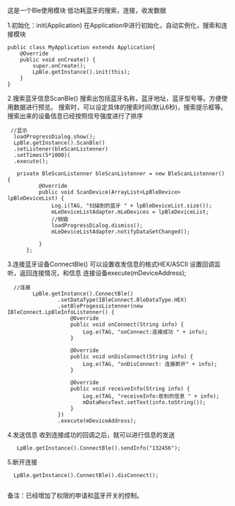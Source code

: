 这是一个Ble使用模块
低功耗蓝牙的搜索，连接，收发数据

1.初始化：init(Application)
在Application中进行初始化，自动实例化，搜索和连接模块
```
public class MyApplication extends Application{
    @Override
    public void onCreate() {
        super.onCreate();
        LpBle.getInstance().init(this);
    }
}
```

2.搜索蓝牙信息ScanBle()
搜索出包括蓝牙名称，蓝牙地址，蓝牙型号等。方便使用数据进行预览。
搜索时，可以设定具体的搜索时间(默认6秒)，搜索提示框等。
搜索出来的设备信息已经按照信号强度进行了排序
```
 //显示
  loadProgressDialog.show();
  LpBle.getInstance().ScanBle()
  .setListener(bleScanListenner)
  .setTimes(5*1000)(
  .execute();
  
   private BleScanListenner bleScanListenner = new BleScanListenner() {
          @Override
          public void ScanDevice(ArrayList<LpBleDevice> lpBleDeviceList) {
              Log.i(TAG, "扫描到的蓝牙 " + lpBleDeviceList.size());
              mLeDeviceListAdapter.mLeDevices = lpBleDeviceList;
              //销毁
              loadProgressDialog.dismiss();
              mLeDeviceListAdapter.notifyDataSetChanged();
  
          }
      };
```
3.连接蓝牙设备ConnectBle()
可以设置收发信息的格式HEX/ASCII
设置回调监听，返回连接情况，和信息
连接设备execute(mDeviceAddress);    
```
  //连接
        LpBle.getInstance().ConnectBle()
                .setDataType(IBleConnect.BleDataType.HEX)
                .setBleProgessListenner(new IBleConnect.LpBleInfoListenner() {
                    @Override
                    public void onConnect(String info) {
                        Log.e(TAG, "onConnect:连接成功 " + info);
                    }

                    @Override
                    public void onDisConnect(String info) {
                        Log.e(TAG, "onDisConnect: 连接断开" + info);
                    }

                    @Override
                    public void receiveInfo(String info) {
                        Log.e(TAG, "receiveInfo:收到的信息 " + info);
                        mDataRecvText.setText(info.toString());
                    }
                })
                .execute(mDeviceAddress);

```
4.发送信息
收到连接成功的回调之后，就可以进行信息的发送
```
   LpBle.getInstance().ConnectBle().sendInfo("132456");

```

5.断开连接
```
  LpBle.getInstance().ConnectBle().disConnect();
  
```

备注：已经增加了权限的申请和蓝牙开关的控制。